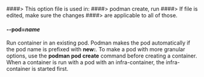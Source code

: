 ####> This option file is used in:
####>   podman create, run
####> If file is edited, make sure the changes
####> are applicable to all of those.
#### **--pod**=*name*

Run container in an existing pod. Podman makes the pod automatically if the pod name is prefixed with **new:**.
To make a pod with more granular options, use the **podman pod create** command before creating a container.
When a container is run with a pod with an infra-container, the infra-container is started first.

